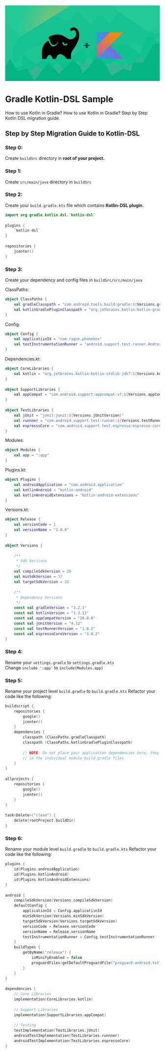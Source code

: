 ![alt text](/art/ss1.jpeg)

# Gradle Kotlin-DSL Sample
How to use Kotlin in Gradle? How to use Kotlin in Gradle? Step by Step Kotlin DSL migration guide.

## Step by Step Migration Guide to Kotlin-DSL

### Step 0:
Create ```buildSrc``` directory in **root of your project.**

### Step 1:
Create ```src/main/java``` directory in ```buildSrc```

### Step 2: 
Create your ```build.gradle.kts``` file which contains **Kotlin-DSL plugin.**
```Kotlin
import org.gradle.kotlin.dsl.`kotlin-dsl`

plugins {
    `kotlin-dsl`
}

repositories {
    jcenter()
}
```

### Step 3:
Create your dependency and config files in ```buildSrc/src/main/java```

ClassPaths:
```Kotlin
object ClassPaths {
    val gradleClasspath = "com.android.tools.build:gradle:${Versions.gradleVersion}"
    val kotlinGradlePluginClasspath = "org.jetbrains.kotlin:kotlin-gradle-plugin:${Versions.kotlinVersion}"
}
```

Config:
```Kotlin
object Config {
    val applicatiınId = "com.raqun.phonebox"
    val testInstrumentationRunner = "android.support.test.runner.AndroidJUnitRunner"
}
```

Dependencies.kt:
```Kotlin
object CoreLibraries {
    val kotlin = "org.jetbrains.kotlin:kotlin-stdlib-jdk7:${Versions.kotlinVersion}"
}

object SupportLibraries {
    val appCompat = "com.android.support:appcompat-v7:${Versions.appCompatVersion}"
}

object TestLibraries {
    val jUnit = "junit:junit:${Versions.jUnitVersion}"
    val runnner = "com.android.support.test:runner:${Versions.testRunnerVersion}"
    val espressoCore = "com.android.support.test.espresso:espresso-core:${Versions.espressoCoreVersion}"
}
```

Modules:
```Kotlin
object Modules {
    val app = ":app"
}
```

Plugins.kt:
```Kotlin
object Plugins {
    val androidApplication = "com.android.application"
    val kotlinAndroid = "kotlin-android"
    val kotlinAndroidExtensions = "kotlin-android-extensions"
}
```

Versions.kt:
```Kotlin
object Release {
    val versionCode = 1
    val versionName = "1.0.0"
}

object Versions {

    /**
     * Sdk Versions
     */
    val compileSdkVersion = 28
    val minSdkVersion = 17
    val targetSdkVersion = 28

    /**
     * Dependency Versions
     */
    const val gradleVersion = "3.2.1"
    const val kotlinVersion = "1.3.11"
    const val appCompatVersion = "28.0.0"
    const val jUnitVersion = "4.12"
    const val testRunnerVersion = "1.0.2"
    const val espressoCoreVersion = "3.0.2"
}
```

### Step 4: 
Rename your ```settings.gradle``` to ```settings.gradle.kts```
<br>Change ```include ':app'``` to ```include(Modules.app)```

### Step 5:
Rename your project level ```build.gradle``` to ```build.gradle.kts```
Refactor your code like the following:
```Kotlin
buildscript {
    repositories {
        google()
        jcenter()
    }
    dependencies {
        classpath (ClassPaths.gradleClasspath)
        classpath (ClassPaths.kotlinGradlePluginClasspath)

        // NOTE: Do not place your application dependencies here; they belong
        // in the individual module build.gradle files
    }
}

allprojects {
    repositories {
        google()
        jcenter()
    }
}

task<Delete>("clean") {
    delete(rootProject.buildDir)
}
```

### Step 6: 
Rename your module level ```build.gradle``` to ```build.gradle.kts```
Refactor your code like the following:
```Kotlin
plugins {
    id(Plugins.androidApplication)
    id(Plugins.kotlinAndroid)
    id(Plugins.kotlinAndroidExtensions)
}

android {
    compileSdkVersion(Versions.compileSdkVersion)
    defaultConfig {
        applicationId = Config.applicatiınId
        minSdkVersion(Versions.minSdkVersion)
        targetSdkVersion(Versions.targetSdkVersion)
        versionCode = Release.versionCode
        versionName = Release.versionName
        testInstrumentationRunner = Config.testInstrumentationRunner
    }
    buildTypes {
        getByName("release") {
            isMinifyEnabled = false
            proguardFiles(getDefaultProguardFile("proguard-android.txt"), "proguard-rules.pro")
        }
    }
}

dependencies {
    // Core Libraries
    implementation(CoreLibraries.kotlin)

    // Support Libraries
    implementation(SupportLibraries.appCompat)

    // Testing
    testImplementation(TestLibraries.jUnit)
    androidTestImplementation(TestLibraries.runnner)
    androidTestImplementation(TestLibraries.espressoCore)
}
```












